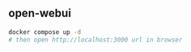 open-webui
----------

```bash
docker compose up -d
# then open http://localhost:3000 url in browser
```